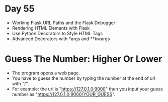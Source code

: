 # Day 55

- Working Flask URL Paths and the Flask Debugger
- Rendering HTML Elements with Flask
- Use Python Decorators to Style HTML Tags
- Advanced Decorators with *args and **kwargs

# Guess The Number: Higher Or Lower

- The program opens a web page.
- You have to guess the number by typing the number at the end of url with "/".
- For example: the url is "https://127.0.1.0:9000" then you input your guess number as 
  "https://127.0.1.0:9000/YOUR_GUESS".
